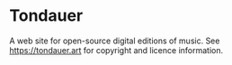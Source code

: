 # Tondauer

A web site for open-source digital editions of music. See https://tondauer.art for copyright and licence information.
